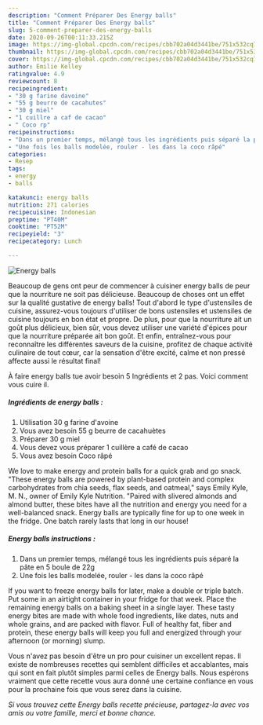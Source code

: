 ```yaml
---
description: "Comment Préparer Des Energy balls"
title: "Comment Préparer Des Energy balls"
slug: 5-comment-preparer-des-energy-balls
date: 2020-09-26T00:11:33.215Z
image: https://img-global.cpcdn.com/recipes/cbb702a04d3441be/751x532cq70/energy-balls-photo-principale-de-la-recette.jpg
thumbnail: https://img-global.cpcdn.com/recipes/cbb702a04d3441be/751x532cq70/energy-balls-photo-principale-de-la-recette.jpg
cover: https://img-global.cpcdn.com/recipes/cbb702a04d3441be/751x532cq70/energy-balls-photo-principale-de-la-recette.jpg
author: Emilie Kelley
ratingvalue: 4.9
reviewcount: 8
recipeingredient:
- "30 g farine davoine"
- "55 g beurre de cacahutes"
- "30 g miel"
- "1 cuillre a caf de cacao"
- " Coco rp"
recipeinstructions:
- "Dans un premier temps, mélangé tous les ingrédients puis séparé la pâte en 5 boule de 22g"
- "Une fois les balls modelée, rouler - les dans la coco râpé"
categories:
- Resep
tags:
- energy
- balls

katakunci: energy balls 
nutrition: 271 calories
recipecuisine: Indonesian
preptime: "PT40M"
cooktime: "PT52M"
recipeyield: "3"
recipecategory: Lunch

---
```



![Energy balls](https://img-global.cpcdn.com/recipes/cbb702a04d3441be/751x532cq70/energy-balls-photo-principale-de-la-recette.jpg)

Beaucoup de gens ont peur de commencer à cuisiner energy balls de peur que la nourriture ne soit pas délicieuse. Beaucoup de choses ont un effet sur la qualité gustative de energy balls! Tout d'abord le type d'ustensiles de cuisine, assurez-vous toujours d'utiliser de bons ustensiles et ustensiles de cuisine toujours en bon état et propre. De plus, pour que la nourriture ait un goût plus délicieux, bien sûr, vous devez utiliser une variété d'épices pour que la nourriture préparée ait bon goût. Et enfin, entraînez-vous pour reconnaître les différentes saveurs de la cuisine, profitez de chaque activité culinaire de tout cœur, car la sensation d'être excité, calme et non pressé affecte aussi le résultat final!

<!--inarticleads1-->

À faire energy balls tue avoir besoin 5 Ingrédients et 2 pas. Voici comment vous cuire il.

##### Ingrédients de energy balls :

1. Utilisation 30 g farine d&#39;avoine
1. Vous avez besoin 55 g beurre de cacahuètes
1. Préparer 30 g miel
1. Vous devez vous préparer 1 cuillère a café de cacao
1. Vous avez besoin  Coco râpé


We love to make energy and protein balls for a quick grab and go snack. &#34;These energy balls are powered by plant-based protein and complex carbohydrates from chia seeds, flax seeds, and oatmeal,&#34; says Emily Kyle, M. N., owner of Emily Kyle Nutrition. &#34;Paired with slivered almonds and almond butter, these bites have all the nutrition and energy you need for a well-balanced snack. Energy balls are typically fine for up to one week in the fridge. One batch rarely lasts that long in our house! 

<!--inarticleads2-->

##### Energy balls instructions :

1. Dans un premier temps, mélangé tous les ingrédients puis séparé la pâte en 5 boule de 22g
1. Une fois les balls modelée, rouler - les dans la coco râpé


If you want to freeze energy balls for later, make a double or triple batch. Put some in an airtight container in your fridge for that week. Place the remaining energy balls on a baking sheet in a single layer. These tasty energy bites are made with whole food ingredients, like dates, nuts and whole grains, and are packed with flavor. Full of healthy fat, fiber and protein, these energy balls will keep you full and energized through your afternoon (or morning) slump. 

<!--inarticleads1-->

<p>
Vous n'avez pas besoin d'être un pro pour cuisiner un excellent repas. Il existe de nombreuses recettes qui semblent difficiles et accablantes, mais qui sont en fait plutôt simples parmi celles de Energy balls. Nous espérons vraiment que cette recette vous aura donné une certaine confiance en vous pour la prochaine fois que vous serez dans la cuisine.
</p>

<p>
<i>Si vous trouvez cette Energy balls recette précieuse, partagez-la avec vos amis ou votre famille, merci et bonne chance.</i>
</p>
